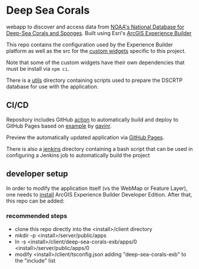 # Deep Sea Corals

webapp to discover and access data from [NOAA's National Database for Deep-Sea Corals and Sponges](https://deepseacoraldata.noaa.gov/data). Built using Esri's [ArcGIS Experience Builder](https://developers.arcgis.com/experience-builder/)

This repo contains the configuration used by the Experience Builder platform as well as the src for the [custom widgets](widgets) specific to this project.

Note that some of the custom widgets have their own dependencies that must be install via ```npm ci```.

There is a [utils](utils) directory containing scripts used to prepare the DSCRTP database for use with the application.

## CI/CD

Repository includes GitHub [action](.github/workflows/build-app.yml) to automatically build and deploy to GitHub Pages based on [example](https://github.com/gavinr/experience-builder-devops-example) by [gavinr](https://github.com/gavinr).

Preview the automatically updated application via [GitHub Pages](https://ci-cmg.github.io/deep-sea-corals-exb/).

There is also a [jenkins](jenkins) directory containing a bash script that can be used in configuring a Jenkins job to automatically build the project

## developer setup

In order to modify the application itself (vs the WebMap or Feature Layer), one needs to [install](https://developers.arcgis.com/experience-builder/guide/install-guide/) ArcGIS Experience Builder Developer Edition. After that, this repo can be added:

### recommended steps

* clone this repo directly into the &lt;install&gt;/client directory
* mkdir -p &lt;install&gt;/server/public/apps
* ln -s &lt;install&gt;/client/deep-sea-corals-exb/apps/0 &lt;install&gt;/server/public/apps/0
* modify &lt;install&gt;/client/tsconfig.json adding "deep-sea-corals-exb" to the "include" list
